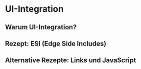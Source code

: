 # UI-Integration

## Warum UI-Integration?

## Rezept: ESI (Edge Side Includes)

## Alternative Rezepte: Links und JavaScript

